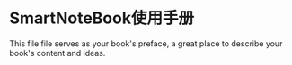 # SmartNoteBook使用手册

This file file serves as your book's preface, a great place to describe your book's content and ideas.

